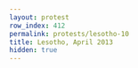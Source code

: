 ```yaml
---
layout: protest
row_index: 412
permalink: protests/lesotho-10
title: Lesotho, April 2013
hidden: true
---
```

